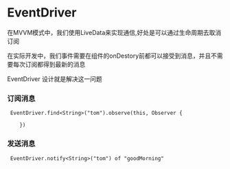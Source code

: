 # EventDriver

在MVVM模式中，我们使用LiveData来实现通信,好处是可以通过生命周期去取消订阅

在实际开发中，我们事件需要在组件的onDestory前都可以接受到消息，并且不需要每次订阅都得到最新的消息

EventDriver 设计就是解决这一问题

### 订阅消息

 
     EventDriver.find<String>("tom").observe(this, Observer {
         
        })
### 发送消息

     EventDriver.notify<String>("tom") of "goodMorning"
